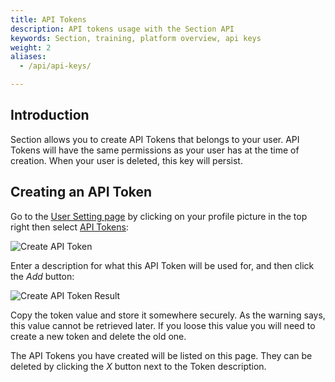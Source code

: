 ```yaml
---
title: API Tokens
description: API tokens usage with the Section API
keywords: Section, training, platform overview, api keys
weight: 2
aliases:
  - /api/api-keys/

---
```

## Introduction
Section allows you to create API Tokens that belongs to your user. 
API Tokens will have the same permissions as your user has at the time of creation. 
When your user is deleted, this key will persist.

## Creating an API Token

Go to the [User Setting page](https://aperture.section.io/new/configure/user) by clicking on your profile picture in the top right then select [API Tokens](https://aperture.section.io/new/configure/user/tokens):

![Create API Token](/docs/images/api-token-create.png)

Enter a description for what this API Token will be used for, and then click the *Add* button:

![Create API Token Result](/docs/images/api-token-create-after.png)

Copy the token value and store it somewhere securely. 
As the warning says, this value cannot be retrieved later. 
If you loose this value you will need to create a new token and delete the old one.

The API Tokens you have created will be listed on this page.
They can be deleted by clicking the *X* button next to the Token description.
